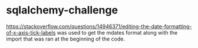 # sqlalchemy-challenge
https://stackoverflow.com/questions/14946371/editing-the-date-formatting-of-x-axis-tick-labels was used to get the mdates format along with the import that was ran at the beginning of the code.
